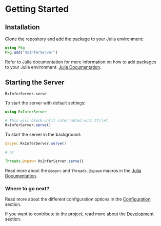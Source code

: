 # Getting Started

## Installation

Clone the repository and add the package to your Julia environment:

```julia
using Pkg
Pkg.add("RxInferServer")
```

Refer to Julia documentation for more information on how to add packages to your Julia environment: [Julia Documentation](https://docs.julialang.org/en/v1/).

## Starting the Server

```@docs
RxInferServer.serve
```

To start the server with default settings:

```julia
using RxInferServer

# This will block until interrupted with Ctrl+C
RxInferServer.serve()
```

To start the server in the background:

```julia
@async RxInferServer.serve()

# or 

Threads.@spawn RxInferServer.serve()
```

Read more about the `@async` and `Threads.@spawn` macros in the [Julia Documentation](https://docs.julialang.org/en/v1/manual/parallel-computing/).

### Where to go next?

Read more about the different configuration options in the [Configuration](./configuration.md) section.

If you want to contribute to the project, read more about the [Development](./development.md) section.